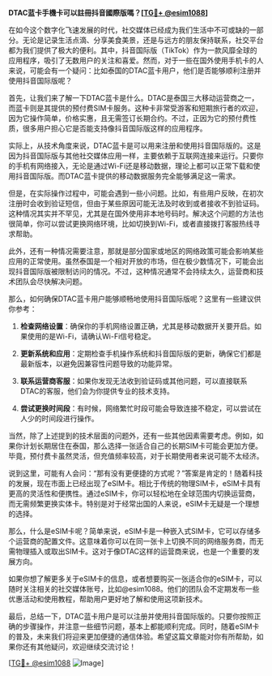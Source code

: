 **DTAC蓝卡手機卡可以註冊抖音國際版嗎？[[TG💪+ @esim1088](https://t.me/s/esim1088)]**

在如今这个数字化飞速发展的时代，社交媒体已经成为我们生活中不可或缺的一部分。无论是记录生活点滴、分享美食美景，还是与远方的朋友保持联系，社交平台都为我们提供了极大的便利。其中，抖音国际版（TikTok）作为一款风靡全球的应用程序，吸引了无数用户的关注和喜爱。然而，对于一些在国外使用手机卡的人来说，可能会有一个疑问：比如泰国的DTAC蓝卡用户，他们是否能够顺利注册并使用抖音国际版呢？

首先，让我们来了解一下DTAC蓝卡是什么。DTAC是泰国三大移动运营商之一，而蓝卡则是其提供的预付费SIM卡服务。这种卡非常受游客和短期旅行者的欢迎，因为它操作简单，价格实惠，且无需签订长期合约。不过，正因为它的预付费性质，很多用户担心它是否能支持像抖音国际版这样的应用程序。

实际上，从技术角度来说，DTAC蓝卡是可以用来注册和使用抖音国际版的。这是因为抖音国际版与其他社交媒体应用一样，主要依赖于互联网连接来运行。只要你的手机有网络接入，无论是通过Wi-Fi还是移动数据，理论上都可以正常下载和使用抖音国际版。而DTAC蓝卡提供的移动数据服务完全能够满足这一需求。

但是，在实际操作过程中，可能会遇到一些小问题。比如，有些用户反映，在初次注册时会收到验证短信，但由于某些原因可能无法及时收到或者接收不到验证码。这种情况其实并不罕见，尤其是在国外使用非本地号码时。解决这个问题的方法也很简单，你可以尝试更换网络环境，比如切换到Wi-Fi，或者直接拨打客服热线寻求帮助。

此外，还有一种情况需要注意，那就是部分国家或地区的网络政策可能会影响某些应用的正常使用。虽然泰国是一个相对开放的市场，但在极少数情况下，可能会出现抖音国际版被限制访问的情况。不过，这种情况通常不会持续太久，运营商和技术团队会尽快解决问题。

那么，如何确保DTAC蓝卡用户能够顺畅地使用抖音国际版呢？这里有一些建议供你参考：

1. **检查网络设置**：确保你的手机网络设置正确，尤其是移动数据开关要开启。如果使用的是Wi-Fi，请确认Wi-Fi信号稳定。
   
2. **更新系统和应用**：定期检查手机操作系统和抖音国际版的更新，确保它们都是最新版本，以避免因兼容性问题导致的功能异常。

3. **联系运营商客服**：如果你发现无法收到验证码或其他问题，可以直接联系DTAC的客服，他们会为你提供专业的技术支持。

4. **尝试更换时间段**：有时候，网络繁忙时段可能会导致连接不稳定，可以尝试在人少的时间段进行操作。

当然，除了上述提到的技术层面的问题外，还有一些其他因素需要考虑。例如，如果你计划长期居住在泰国，那么选择一张适合自己的长期SIM卡可能会更加方便。毕竟，预付费卡虽然灵活，但充值频率较高，对于长期使用者来说可能不太经济。

说到这里，可能有人会问：“那有没有更便捷的方式呢？”答案是肯定的！随着科技的发展，现在市面上已经出现了eSIM卡。相比于传统的物理SIM卡，eSIM卡具有更高的灵活性和便携性。通过eSIM卡，你可以轻松地在全球范围内切换运营商，而无需频繁更换实体卡。特别是对于经常出国的人来说，eSIM卡无疑是一个理想的选择。

那么，什么是eSIM卡呢？简单来说，eSIM卡是一种嵌入式SIM卡，它可以存储多个运营商的配置文件。这意味着你可以在同一张卡上切换不同的网络服务商，而无需物理插入或取出SIM卡。这对于像DTAC这样的运营商来说，也是一个重要的发展方向。

如果你想了解更多关于eSIM卡的信息，或者想要购买一张适合你的eSIM卡，可以随时关注相关的社交媒体账号，比如@esim1088。他们的团队会不定期发布一些优惠活动和使用教程，帮助用户更好地了解和使用这项新技术。

最后，总结一下，DTAC蓝卡用户是可以注册并使用抖音国际版的。只要你按照正确的步骤操作，并注意一些细节问题，基本上都能顺利完成。同时，随着eSIM卡的普及，未来我们将迎来更加便捷的通信体验。希望这篇文章能对你有所帮助，如果你还有其他疑问，欢迎继续交流讨论！

[[TG💪+ @esim1088](https://t.me/s/esim1088) ![Image](https://i.postimg.cc/4NQfJmqS/Snipaste-2025-05-13-00-14-12.png)]